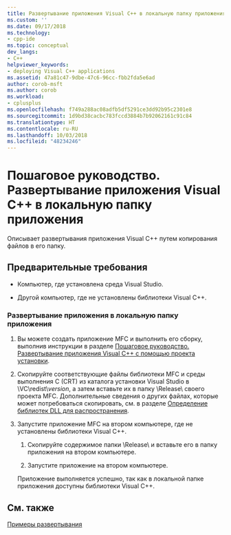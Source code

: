 ```yaml
---
title: Развертывание приложения Visual C++ в локальную папку приложения | Документы Майкрософт
ms.custom: ''
ms.date: 09/17/2018
ms.technology:
- cpp-ide
ms.topic: conceptual
dev_langs:
- C++
helpviewer_keywords:
- deploying Visual C++ applications
ms.assetid: 47a81c47-9dbe-47c6-96cc-fbb2fda5e6ad
author: corob-msft
ms.author: corob
ms.workload:
- cplusplus
ms.openlocfilehash: f749a288ac08adfb5df5291ce3dd92b95c2301e8
ms.sourcegitcommit: 1d9bd38cacbc783fccd3884b7b92062161c91c84
ms.translationtype: HT
ms.contentlocale: ru-RU
ms.lasthandoff: 10/03/2018
ms.locfileid: "48234246"
---
```

# <a name="walkthrough-deploying-a-visual-c-application-to-an-application-local-folder"></a>Пошаговое руководство. Развертывание приложения Visual C++ в локальную папку приложения

Описывает развертывания приложения Visual C++ путем копирования файлов в его папку.  
  
## <a name="prerequisites"></a>Предварительные требования  
  
- Компьютер, где установлена среда Visual Studio.  
  
- Другой компьютер, где не установлены библиотеки Visual C++.  
  
### <a name="to-deploy-an-application-to-an-application-local-folder"></a>Развертывание приложения в локальную папку приложения  
  
1. Вы можете создать приложение MFC и выполнить его сборку, выполнив инструкции в разделе [Пошаговое руководство. Развертывание приложения Visual C++ с помощью проекта установки](walkthrough-deploying-a-visual-cpp-application-by-using-a-setup-project.md).  
  
1. Скопируйте соответствующие файлы библиотеки MFC и среды выполнения C (CRT) из каталога установки Visual Studio в \\VC\\redist\\*version*, а затем вставьте их в папку \Release\ своего проекта MFC. Дополнительные сведения о других файлах, которые может потребоваться скопировать, см. в разделе [Определение библиотек DLL для распространения](determining-which-dlls-to-redistribute.md).  
  
1. Запустите приложение MFC на втором компьютере, где не установлены библиотеки Visual C++.  
  
   1. Скопируйте содержимое папки \Release\ и вставьте его в папку приложения на втором компьютере.  
  
   1. Запустите приложение на втором компьютере.  
  
   Приложение выполняется успешно, так как в локальной папке приложения доступны библиотеки Visual C++.  
  
## <a name="see-also"></a>См. также  

[Примеры развертывания](deployment-examples.md)<br/>
